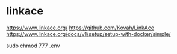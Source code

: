 # linkace

https://www.linkace.org/
https://github.com/Kovah/LinkAce
https://www.linkace.org/docs/v1/setup/setup-with-docker/simple/

sudo chmod 777 .env
